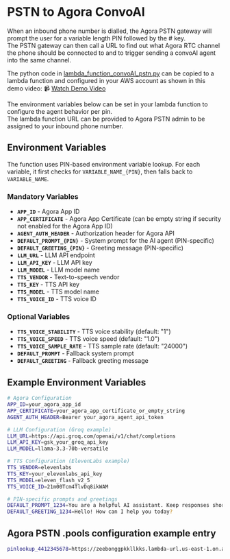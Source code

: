 # PSTN to Agora ConvoAI

When an inbound phone number is dialled, the Agora PSTN gateway will prompt the user for a variable length PIN followed by the # key.  
The PSTN gateway can then call a URL to find out what Agora RTC channel the phone should be connected to and to trigger sending a convoAI agent into the same channel.     

The python code in [lambda_function_convoAI_pstn.py](./lambda_function_convoAI_pstn.py) can be copied to a lambda function and configured in your AWS account as shown in this demo video: 
📹 [Watch Demo Video](https://drive.google.com/file/d/13mw4jCw62K0YsgffvkCO1KKrme1GP7XB/view?usp=sharing)    

The environment variables below can be set in your lambda function to configure the agent behavior per pin.     
The lambda function URL can be provided to Agora PSTN admin to be assigned to your inbound phone number.            

## Environment Variables

The function uses PIN-based environment variable lookup. For each variable, it first checks for `VARIABLE_NAME_{PIN}`, then falls back to `VARIABLE_NAME`.

### Mandatory Variables
- **`APP_ID`** - Agora App ID
- **`APP_CERTIFICATE`** - Agora App Certificate (can be empty string if security not enabled for the Agora App ID)
- **`AGENT_AUTH_HEADER`** - Authorization header for Agora API
- **`DEFAULT_PROMPT_{PIN}`** - System prompt for the AI agent (PIN-specific)
- **`DEFAULT_GREETING_{PIN}`** - Greeting message (PIN-specific)
- **`LLM_URL`** - LLM API endpoint
- **`LLM_API_KEY`** - LLM API key
- **`LLM_MODEL`** - LLM model name
- **`TTS_VENDOR`** - Text-to-speech vendor
- **`TTS_KEY`** - TTS API key
- **`TTS_MODEL`** - TTS model name
- **`TTS_VOICE_ID`** - TTS voice ID

### Optional Variables
- **`TTS_VOICE_STABILITY`** - TTS voice stability (default: "1")
- **`TTS_VOICE_SPEED`** - TTS voice speed (default: "1.0")
- **`TTS_VOICE_SAMPLE_RATE`** - TTS sample rate (default: "24000")
- **`DEFAULT_PROMPT`** - Fallback system prompt
- **`DEFAULT_GREETING`** - Fallback greeting message

## Example Environment Variables

```bash
# Agora Configuration
APP_ID=your_agora_app_id
APP_CERTIFICATE=your_agora_app_certificate_or_empty_string
AGENT_AUTH_HEADER=Bearer your_agora_agent_api_token

# LLM Configuration (Groq example)
LLM_URL=https://api.groq.com/openai/v1/chat/completions
LLM_API_KEY=gsk_your_groq_api_key
LLM_MODEL=llama-3.3-70b-versatile

# TTS Configuration (ElevenLabs example)
TTS_VENDOR=elevenlabs
TTS_KEY=your_elevenlabs_api_key
TTS_MODEL=eleven_flash_v2_5
TTS_VOICE_ID=21m00Tcm4TlvDq8ikWAM

# PIN-specific prompts and greetings
DEFAULT_PROMPT_1234=You are a helpful AI assistant. Keep responses short and conversational.
DEFAULT_GREETING_1234=Hello! How can I help you today?
```

## Agora PSTN .pools configuration example entry

```bash
pinlookup_4412345678=https://zeebonggpkkllkks.lambda-url.us-east-1.on.aws
```

